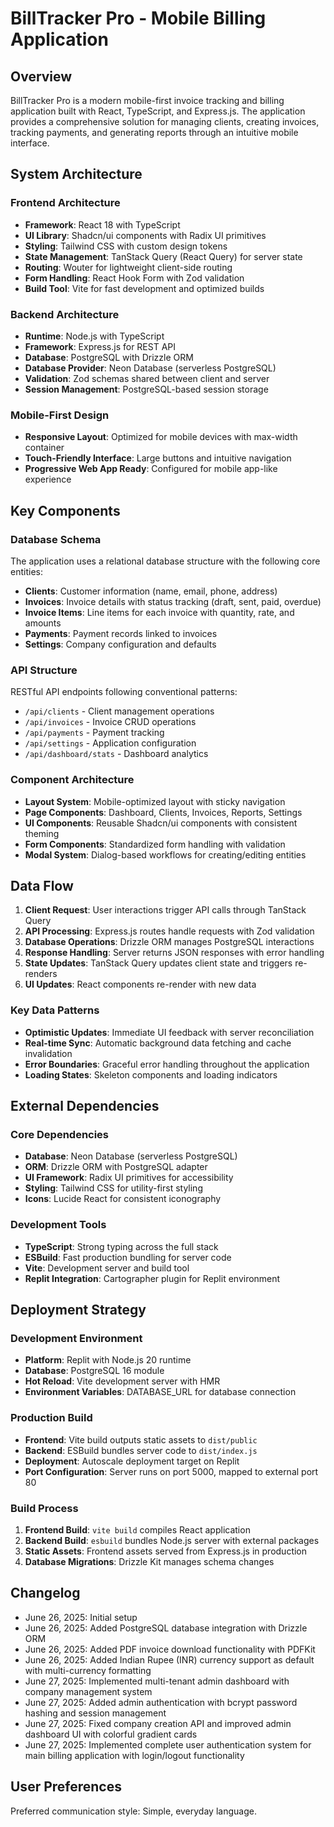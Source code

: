 # BillTracker Pro - Mobile Billing Application

## Overview

BillTracker Pro is a modern mobile-first invoice tracking and billing application built with React, TypeScript, and Express.js. The application provides a comprehensive solution for managing clients, creating invoices, tracking payments, and generating reports through an intuitive mobile interface.

## System Architecture

### Frontend Architecture
- **Framework**: React 18 with TypeScript
- **UI Library**: Shadcn/ui components with Radix UI primitives
- **Styling**: Tailwind CSS with custom design tokens
- **State Management**: TanStack Query (React Query) for server state
- **Routing**: Wouter for lightweight client-side routing
- **Form Handling**: React Hook Form with Zod validation
- **Build Tool**: Vite for fast development and optimized builds

### Backend Architecture
- **Runtime**: Node.js with TypeScript
- **Framework**: Express.js for REST API
- **Database**: PostgreSQL with Drizzle ORM
- **Database Provider**: Neon Database (serverless PostgreSQL)
- **Validation**: Zod schemas shared between client and server
- **Session Management**: PostgreSQL-based session storage

### Mobile-First Design
- **Responsive Layout**: Optimized for mobile devices with max-width container
- **Touch-Friendly Interface**: Large buttons and intuitive navigation
- **Progressive Web App Ready**: Configured for mobile app-like experience

## Key Components

### Database Schema
The application uses a relational database structure with the following core entities:

- **Clients**: Customer information (name, email, phone, address)
- **Invoices**: Invoice details with status tracking (draft, sent, paid, overdue)
- **Invoice Items**: Line items for each invoice with quantity, rate, and amounts
- **Payments**: Payment records linked to invoices
- **Settings**: Company configuration and defaults

### API Structure
RESTful API endpoints following conventional patterns:
- `/api/clients` - Client management operations
- `/api/invoices` - Invoice CRUD operations
- `/api/payments` - Payment tracking
- `/api/settings` - Application configuration
- `/api/dashboard/stats` - Dashboard analytics

### Component Architecture
- **Layout System**: Mobile-optimized layout with sticky navigation
- **Page Components**: Dashboard, Clients, Invoices, Reports, Settings
- **UI Components**: Reusable Shadcn/ui components with consistent theming
- **Form Components**: Standardized form handling with validation
- **Modal System**: Dialog-based workflows for creating/editing entities

## Data Flow

1. **Client Request**: User interactions trigger API calls through TanStack Query
2. **API Processing**: Express.js routes handle requests with Zod validation
3. **Database Operations**: Drizzle ORM manages PostgreSQL interactions
4. **Response Handling**: Server returns JSON responses with error handling
5. **State Updates**: TanStack Query updates client state and triggers re-renders
6. **UI Updates**: React components re-render with new data

### Key Data Patterns
- **Optimistic Updates**: Immediate UI feedback with server reconciliation
- **Real-time Sync**: Automatic background data fetching and cache invalidation
- **Error Boundaries**: Graceful error handling throughout the application
- **Loading States**: Skeleton components and loading indicators

## External Dependencies

### Core Dependencies
- **Database**: Neon Database (serverless PostgreSQL)
- **ORM**: Drizzle ORM with PostgreSQL adapter
- **UI Framework**: Radix UI primitives for accessibility
- **Styling**: Tailwind CSS for utility-first styling
- **Icons**: Lucide React for consistent iconography

### Development Tools
- **TypeScript**: Strong typing across the full stack
- **ESBuild**: Fast production bundling for server code
- **Vite**: Development server and build tool
- **Replit Integration**: Cartographer plugin for Replit environment

## Deployment Strategy

### Development Environment
- **Platform**: Replit with Node.js 20 runtime
- **Database**: PostgreSQL 16 module
- **Hot Reload**: Vite development server with HMR
- **Environment Variables**: DATABASE_URL for database connection

### Production Build
- **Frontend**: Vite build outputs static assets to `dist/public`
- **Backend**: ESBuild bundles server code to `dist/index.js`
- **Deployment**: Autoscale deployment target on Replit
- **Port Configuration**: Server runs on port 5000, mapped to external port 80

### Build Process
1. **Frontend Build**: `vite build` compiles React application
2. **Backend Build**: `esbuild` bundles Node.js server with external packages
3. **Static Assets**: Frontend assets served from Express.js in production
4. **Database Migrations**: Drizzle Kit manages schema changes

## Changelog
- June 26, 2025: Initial setup
- June 26, 2025: Added PostgreSQL database integration with Drizzle ORM
- June 26, 2025: Added PDF invoice download functionality with PDFKit
- June 26, 2025: Added Indian Rupee (INR) currency support as default with multi-currency formatting
- June 27, 2025: Implemented multi-tenant admin dashboard with company management system
- June 27, 2025: Added admin authentication with bcrypt password hashing and session management
- June 27, 2025: Fixed company creation API and improved admin dashboard UI with colorful gradient cards
- June 27, 2025: Implemented complete user authentication system for main billing application with login/logout functionality

## User Preferences

Preferred communication style: Simple, everyday language.